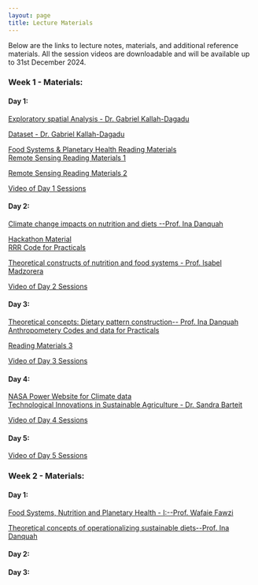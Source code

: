 ```yaml
---
layout: page
title: Lecture Materials
---
```


Below are the links to lecture notes, materials, and additional reference materials. All the session videos are downloadable and will be available up to 31st December 2024.


<h3> Week 1 - Materials:</h3>
<h4> Day 1:</h4>
<a href="https://climatecourseukzn.github.io/PDFLectures/Day1w1.zip" download> Exploratory spatial Analysis - Dr. Gabriel Kallah-Dagadu</a> <br>

<a href="https://climatecourseukzn.github.io/PDFLectures/bee1sub.csv" download> Dataset - Dr. Gabriel Kallah-Dagadu </a> <br>  

<a href="https://climatecourseukzn.github.io/PDFLectures/Literature_DSI2024.zip" download> Food Systems & Planetary Health Reading Materials </a> <br> 
<a href="https://climatecourseukzn.github.io/PDFLectures/Sensors and Platforms.pptx" download> Remote Sensing Reading Materials 1 </a> <br> 

<a href="https://climatecourseukzn.github.io/PDFLectures/Resolutions in remote sensing.ppt" download> Remote Sensing Reading Materials 2 </a> <br> 

<a href="https://harvard.zoom.us/rec/share/LirE6LaXB7m_jD9L6Fcl2xom4Z3GNv40mT3vY7oRQJPiWeyOYmIrQPLrfiv5bUjw.pN0EmpJ13vN0KKsS" download > Video of Day 1 Sessions </a> <br> 


<h4> Day 2: </h4>

<a href="https://climatecourseukzn.github.io/PDFLectures/DSI_Course2024_Danquah.pdf" download> Climate change impacts on nutrition and diets --Prof. Ina Danquah</a> <br> 

 <a href="https://climatecourseukzn.github.io/PDFLectures/Hackathon_DesignAdaptationPackage-Ina.pptx" download> Hackathon Material</a> <br> 
<a href="https://climatecourseukzn.github.io/PDFLectures/RRR_code.zip" download> RRR Code for Practicals </a> <br> 

<a href="https://climatecourseukzn.github.io/PDFLectures/DSI Course Climate Change, Food SystemsIM.pptx" download> Theoretical constructs of nutrition and food systems - Prof. Isabel Madzorera</a> <br>

<!-- <a href="https://ccfscourseukzn.github.io/PDFLectures/Sensors and Platforms.pptx" download> Sensors and Platforms--Dr. Trylee Matongera and Dr. Mthembeni Mngadi </a> <br> -->

<!-- <a href="https://ccfscourseukzn.github.io/PDFLectures/Resolutions in remote sensing.ppt" download> Resolutions in Remote Sensing--Dr. Mthembeni Mngadi</a> <br> -->

<a href="https://harvard.zoom.us/rec/share/LirE6LaXB7m_jD9L6Fcl2xom4Z3GNv40mT3vY7oRQJPiWeyOYmIrQPLrfiv5bUjw.pN0EmpJ13vN0KKsS" download> Video of Day 2 Sessions</a> <br> 

<h4> Day 3:</h4>
 <a href="https://climatecourseukzn.github.io/PDFLectures/DSI_Course2024_Danquah2.pdf" download> Theoretical concepts: Dietary pattern construction-- Prof. Ina Danquah </a> <br> 
<a href="https://climatecourseukzn.github.io/PDFLectures/Anthropometery_code.zip" download> Anthropometery Codes and data for Practicals </a> <br> 

 <a href="https://climatecourseukzn.github.io/PDFLectures/Readings2.zip" download> Reading Materials 3</a> <br> 

<a href="https://harvard.zoom.us/rec/share/rQE6nrp0YHNNWrtKGa5UgOPbyqxBwdHCp3-SxAPhixxMl_iP81iXVL49rdszql6D.7lTCLMT4nwtREaJu" download> Video of Day 3 Sessions</a> <br> 

<!-- <a href="https://ccfscourseukzn.github.io/PDFLectures/Image pre-processing.ppt" download> Satellite Image Pre-processing--Dr. Mthembeni Mngadi</a> <br> -->

<!-- <a href="https://ccfscourseukzn.github.io/PDFLectures/Unsupervised Image Classification.pptx" download> Unspervised Image Classification --Dr. Mthembeni Mngadi</a> <br> -->

<!--<a href="https://ccfscourseukzn.github.io/PDFLectures/Supervise Classification.ppt" download> Supervise Image Classification--Dr. Mthembeni Mngadi</a> <br> -->

<!-- <a href="https://ccfscourseukzn.github.io/PDFLectures/Accuracy Assessment.pptx" download> Assessment Accuracy--Dr. Mthembeni Mngadi</a> <br> -->


<h4> Day 4:</h4>
<a href="https://power.larc.nasa.gov/data-access-viewer/" > NASA Power Website for Climate data </a> <br>
<a href="https://climatecourseukzn.github.io/PDFLectures/Sandra_Materials_all.zip" download > Technological Innovations in Sustainable Agriculture - Dr. Sandra Barteit</a> <br> 

<a href="https://harvard.zoom.us/rec/share/k6bjcGKrPRADycSdaL-ujix334n2BmkmtSJ-0KdtNxamg8IMYoh642e5Uck-M_QA.yIb7bkJgilGFvTWe" download> Video of Day 4 Sessions </a> <br>
<!-- <a href="https://ccfscourseukzn.github.io/PDFLectures/Nutritional status_Isabel.pptx" download> Introduction to Concepts and Indicators--Dr. Isabel Madzorera </a> <br>
https://power.larc.nasa.gov/data-access-viewer/
<a href="https://ccfscourseukzn.github.io/PDFLectures/Sabri presentation.pptx" download> Introduction to Concepts and Indicators--Dr. Sabri Bromage</a> <br> -->


<h4> Day 5:</h4>
<a href="https://harvard.zoom.us/rec/share/9yLL7sQjKV1jj4mKDzzmKvEhrZTJiq5c4ArKWFy6BLygTkA9ewJEn7u5ZxHs1dl8.ED6I41bytjWlI3X2" download> Video of Day 5 Sessions</a> <br> 

<h3> Week 2 - Materials:</h3>
<h4> Day 1:</h4>
 <a href="https://climatecourseukzn.github.io/PDFLectures/DSI_Durban_July2024_I_FINAL.pptx" download> Food Systems, Nutrition and Planetary Health - I:--Prof. Wafaie Fawzi </a> <br>

<a href="https://climatecourseukzn.github.io/PDFLectures/DSI_Course2024_Danquah_29.07.2024.pdf" download> Theoretical concepts of operationalizing sustainable diets--Prof. Ina Danquah</a> <br>

<!--<a href="https://ccfscourseukzn.github.io/PDFLectures/Modelling_lecture_Fred.pdf" download> Down-scaled climate change impacts models--Dr. Fred Hattermann</a> <br> -->

<h4> Day 2:</h4>

<!-- <a href="https://ccfscourseukzn.github.io/PDFLectures/Diet optimization.pdf" download> Linear Optimization of Diets--Dr. G. Kallah-Dagadu</a> <br>

<a href="https://ccfscourseukzn.github.io/PDFLectures/Overview_PotentialDietQualityIndicators_14.12.2022_revised.docx" download> Overview Potential Diet Quality Indicators--Prof. Ina Danquah</a> <br>

<a href="https://ccfscourseukzn.github.io/PDFLectures/DSI_Durban_July2023_Mitigation_for_share.pdf" download> Derive solutions for climate change mitigation--Prof. Ina Danquah</a> <br>

<a href="https://ccfscourseukzn.github.io/PDFLectures/Burlingame_Dernini_FAO_2010.pdf" download> Literature-Prof. Ina Danquah</a> <br>

<a href="https://ccfscourseukzn.github.io/PDFLectures/Schulze_BJN_2006.pdf" download> Literature-Prof. Ina Danquah</a> <br>

<a href="https://ccfscourseukzn.github.io/PDFLectures/Seconda_BJN_2019.pdf" download> Literature-Prof. Ina Danquah</a> <br>

<a href="https://ccfscourseukzn.github.io/PDFLectures/Fanzo_AdvNutr_2014.pdf" download> Literature-Prof. Ina Danquah</a> <br>

<a href="https://ccfscourseukzn.github.io/PDFLectures/vanDoreen_FrontNutr_2018.pdf" download> Literature-Prof. Ina Danquah</a> <br>

<a href="https://ccfscourseukzn.github.io/PDFLectures/Willett_Lancet_2019.pdf" download> Literature-Prof. Ina Danquah</a> <br> -->


<h4> Day 3:</h4>
<!--<a href="https://ccfscourseukzn.github.io/PDFLectures/Practical 1 Manual.pdf" download> Practical 1 Manual-Dr. Trylee Matongera and Dr. Mthembeni Mngadi </a> <br>

<a href="https://ccfscourseukzn.github.io/PDFLectures/Practical 2 Manual.pdf" download> Practical 2 Manual-Dr. Trylee Matongera and Dr. Mthembeni Mngadi </a> <br>
<a href="https://drive.google.com/drive/folders/1FyWbL_DrdCI1pgmGdXSOS9NQpuExtABE" download> Practical Materials-Dr. Trylee Matongera and Dr. Mthembeni Mngadi </a> <br>-->
<h4> Day 4:</h4>
<h4> Day 5:</h4>
<!--<a href="https://ccfscourseukzn.github.io/PDFLectures/Supervised Classification (1).docx" download> Practical 3 Manual-Dr. Trylee Matongera and Dr. Mthembeni Mngadi </a> <br> -->



